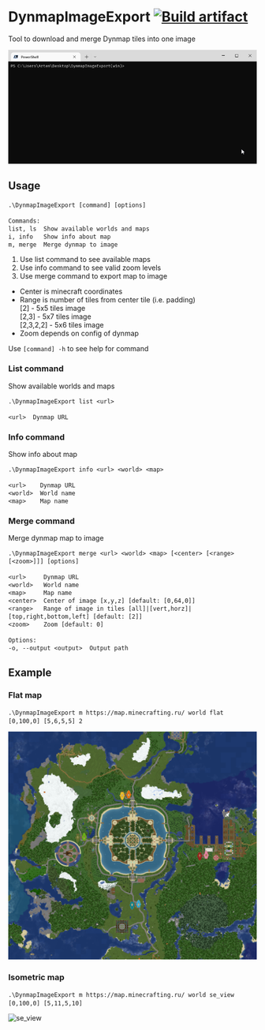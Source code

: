 # DynmapImageExport [![Build artifact](https://img.shields.io/github/workflow/status/Virenbar/DynmapImageExport/Build%20Artifact?label=Build&logo=github)](https://github.com/Virenbar/DynmapImageExport/actions/workflows/build-artifact.yml)

Tool to download and merge Dynmap tiles into one image

![terminal](/assets/images/terminal.gif)

## Usage

```text
.\DynmapImageExport [command] [options]

Commands:
list, ls  Show available worlds and maps
i, info   Show info about map
m, merge  Merge dynmap to image
```

1. Use list command to see available maps
2. Use info command to see valid zoom levels
3. Use merge command to export map to image

* Center is minecraft coordinates
* Range is number of tiles from center tile (i.e. padding)  
[2] - 5x5 tiles image  
[2,3] - 5x7 tiles image  
[2,3,2,2] - 5x6 tiles image
* Zoom depends on config of dynmap

Use `[command] -h` to see help for command

### List command

Show available worlds and maps

```text
.\DynmapImageExport list <url>

<url>  Dynmap URL
```

### Info command

Show info about map

```text
.\DynmapImageExport info <url> <world> <map>

<url>    Dynmap URL
<world>  World name
<map>    Map name
```

### Merge command

Merge dynmap map to image

```text
.\DynmapImageExport merge <url> <world> <map> [<center> [<range> [<zoom>]]] [options]

<url>     Dynmap URL
<world>   World name
<map>     Map name
<center>  Center of image [x,y,z] [default: [0,64,0]]
<range>   Range of image in tiles [all]|[vert,horz]|[top,right,bottom,left] [default: [2]]
<zoom>    Zoom [default: 0]

Options:
-o, --output <output>  Output path
```

## Example

### Flat map

`.\DynmapImageExport m https://map.minecrafting.ru/ world flat [0,100,0] [5,6,5,5] 2`  

![flat](/assets/images/Minecrafting.ru-flat.png)

### Isometric map

`.\DynmapImageExport m https://map.minecrafting.ru/ world se_view [0,100,0] [5,11,5,10]`  

![se_view](/assets/images/Minecrafting.ru-se_view.png)
